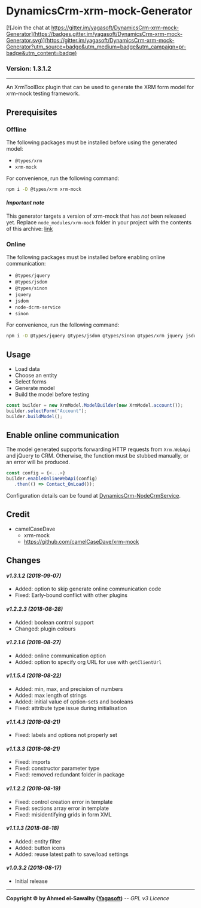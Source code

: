 # DynamicsCrm-xrm-mock-Generator

[![Join the chat at https://gitter.im/yagasoft/DynamicsCrm-xrm-mock-Generator](https://badges.gitter.im/yagasoft/DynamicsCrm-xrm-mock-Generator.svg)](https://gitter.im/yagasoft/DynamicsCrm-xrm-mock-Generator?utm_source=badge&utm_medium=badge&utm_campaign=pr-badge&utm_content=badge)

### Version: 1.3.1.2
---

An XrmToolBox plugin that can be used to generate the XRM form model for xrm-mock testing framework.

## Prerequisites

### Offline

The following packages must be installed before using the generated model:

+ `@types/xrm`
+ `xrm-mock`

For convenience, run the following command:
```bash
npm i -D @types/xrm xrm-mock
```

#### _Important note_

This generator targets a version of xrm-mock that has _not_ been released yet. Replace `node_modules/xrm-mock` folder in your project with the contents of this archive: [link](http://blog.yagasoft.com/xrm-mock)

### Online

The following packages must be installed before enabling online communication:

+ `@types/jquery`
+ `@types/jsdom`
+ `@types/sinon`
+ `jquery`
+ `jsdom`
+ `node-dcrm-service`
+ `sinon`

For convenience, run the following command:
```bash
npm i -D @types/jquery @types/jsdom @types/sinon @types/xrm jquery jsdom node-dcrm-service sinon xrm-mock
```

## Usage

+ Load data
+ Choose an entity
+ Select forms
+ Generate model
+ Build the model before testing

```typescript
const builder = new XrmModel.ModelBuilder(new XrmModel.account());
builder.selectForm("Account");
builder.buildModel();
```

## Enable online communication
The model generated supports forwarding HTTP requests from `Xrm.WebApi` and jQuery to CRM. Otherwise, the function must be stubbed manually, or an error will be produced.

```typescript
const config = {<...>}
builder.enableOnlineWebApi(config)
   .then(() => Contact_OnLoad());
```

Configuration details can be found at [DynamicsCrm-NodeCrmService](https://www.npmjs.com/package/node-dcrm-service).

## Credit

+ camelCaseDave
  + xrm-mock
  + https://github.com/camelCaseDave/xrm-mock
		
## Changes

#### _v1.3.1.2 (2018-09-07)_
+ Added: option to skip generate online communication code
+ Fixed: Early-bound conflict with other plugins
#### _v1.2.2.3 (2018-08-28)_
+ Added: boolean control support
+ Changed: plugin colours
#### _v1.2.1.6 (2018-08-27)_
+ Added: online communication option
+ Added: option to specify org URL for use with `getClientUrl`
#### _v1.1.5.4 (2018-08-22)_
+ Added: min, max, and precision of numbers
+ Added: max length of strings
+ Added: initial value of option-sets and booleans
+ Fixed: attribute type issue during initialisation
#### _v1.1.4.3 (2018-08-21)_
+ Fixed: labels and options not properly set
#### _v1.1.3.3 (2018-08-21)_
+ Fixed: imports
+ Fixed: constructor parameter type
+ Fixed: removed redundant folder in package
#### _v1.1.2.2 (2018-08-19)_
+ Fixed: control creation error in template
+ Fixed: sections array error in template
+ Fixed: misidentifying grids in form XML
#### _v1.1.1.3 (2018-08-18)_
+ Added: entity filter
+ Added: button icons
+ Added: reuse latest path to save/load settings
#### _v1.0.3.2 (2018-08-17)_
+ Initial release

---
**Copyright &copy; by Ahmed el-Sawalhy ([Yagasoft](http://yagasoft.com))** -- _GPL v3 Licence_
